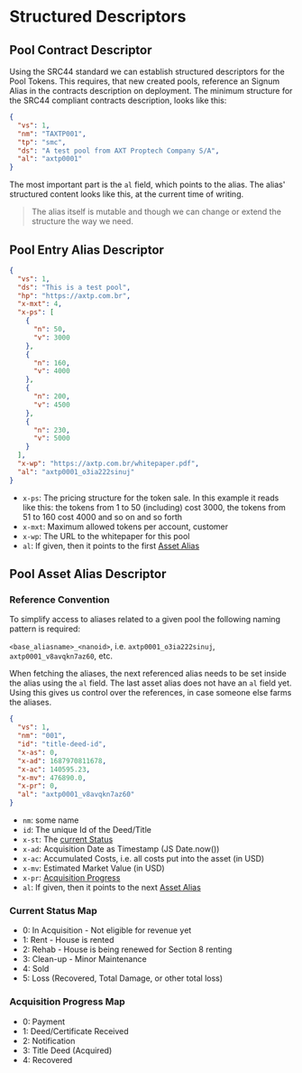 # Structured Descriptors

## Pool Contract Descriptor

Using the SRC44 standard we can establish structured descriptors for the Pool Tokens.
This requires, that new created pools, reference an Signum Alias in the contracts description on deployment. The minimum structure for the SRC44 compliant contracts description, looks like this:

```json
{
  "vs": 1,
  "nm": "TAXTP001",
  "tp": "smc",
  "ds": "A test pool from AXT Proptech Company S/A",
  "al": "axtp0001"
}
```

The most important part is the `al` field, which points to the alias. The alias' structured content looks like this, at the current time of writing.

> The alias itself is mutable and though we can change or extend the structure the way we need.

## Pool Entry Alias Descriptor

```json
{
  "vs": 1,
  "ds": "This is a test pool",
  "hp": "https://axtp.com.br",
  "x-mxt": 4,
  "x-ps": [
    {
      "n": 50,
      "v": 3000
    },
    {
      "n": 160,
      "v": 4000
    },
    {
      "n": 200,
      "v": 4500
    },
    {
      "n": 230,
      "v": 5000
    }
  ],
  "x-wp": "https://axtp.com.br/whitepaper.pdf",
  "al": "axtp0001_o3ia222sinuj"
}
```

- `x-ps`: The pricing structure for the token sale. In this example it reads like this: the tokens from 1 to 50 (including) cost 3000, the tokens from 51 to 160 cost 4000 and so on and so forth
- `x-mxt`: Maximum allowed tokens per account, customer
- `x-wp`: The URL to the whitepaper for this pool
- `al`: If given, then it points to the first [Asset Alias](#pool-asset-alias-descriptor)

## Pool Asset Alias Descriptor

### Reference Convention

To simplify access to aliases related to a given pool the following naming pattern is required:

`<base_aliasname>_<nanoid>`, i.e. `axtp0001_o3ia222sinuj`, `axtp0001_v8avqkn7az60`, etc.

When fetching the aliases, the next referenced alias needs to be set inside the alias using the `al` field.
The last asset alias does not have an `al` field yet. Using this gives us control over the references, in case someone else farms the aliases.

```json
{
  "vs": 1,
  "nm": "001",
  "id": "title-deed-id",
  "x-as": 0,
  "x-ad": 1687970811678,
  "x-ac": 140595.23,
  "x-mv": 476890.0,
  "x-pr": 0,
  "al": "axtp0001_v8avqkn7az60"
}
```

- `nm`: some name
- `id`: The unique Id of the Deed/Title
- `x-st`: The [current Status](#current-status-map)
- `x-ad`: Acquisition Date as Timestamp (JS Date.now())
- `x-ac`: Accumulated Costs, i.e. all costs put into the asset (in USD)
- `x-mv`: Estimated Market Value (in USD)
- `x-pr`: [Acquisition Progress](#acquisition-progress-map)
- `al`: If given, then it points to the next [Asset Alias](#pool-asset-alias-descriptor)

### Current Status Map

- 0: In Acquisition - Not eligible for revenue yet
- 1: Rent - House is rented
- 2: Rehab - House is being renewed for Section 8 renting
- 3: Clean-up - Minor Maintenance
- 4: Sold
- 5: Loss (Recovered, Total Damage, or other total loss)

### Acquisition Progress Map

- 0: Payment
- 1: Deed/Certificate Received
- 2: Notification
- 3: Title Deed (Acquired)
- 4: Recovered
